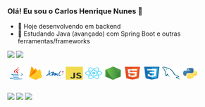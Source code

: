 ### Olá! Eu sou o Carlos Henrique Nunes 👋

- 🔭 Hoje desenvolvendo em backend
- 🌱 Estudando Java (avançado) com Spring Boot e outras ferramentas/frameworks

<div>
  <a href="https://github.com/CrMessiProgrammer"></a>
  <img height="200em" src="https://github-readme-stats.vercel.app/api?username=CrMessiProgrammer&show_icons=true&theme=dracula&include_all_commits=true&count_private=true" />
  <img height="200em" src="https://github-readme-stats.vercel.app/api/top-langs?username=CrMessiProgrammer&layout=compact&langs_count=16&theme=dracula" />
</div>
<div style="display: inline_block"><br>
  <img align="center" alt="Carlos-Java" height="30" width="40" src="https://raw.githubusercontent.com/devicons/devicon/master/icons/java/java-original.svg">
  <img align="center" alt="Carlos-Firebase" height="30" width="40" src="https://raw.githubusercontent.com/devicons/devicon/master/icons/firebase/firebase-original.svg">
  <img align="center" alt="Carlos-XML" height="30" width="40" src="https://raw.githubusercontent.com/devicons/devicon/master/icons/xml/xml-original.svg">
  <img align="center" alt="Carlos-Js" height="30" width="40" src="https://raw.githubusercontent.com/devicons/devicon/master/icons/javascript/javascript-original.svg">
  <img align="center" alt="Carlos-React" height="30" width="40" src="https://raw.githubusercontent.com/devicons/devicon/master/icons/react/react-original.svg">
  <img align="center" alt="Carlos-Node.js" height="30" width="40" src="https://raw.githubusercontent.com/devicons/devicon/master/icons/nodejs/nodejs-original.svg">
  <img align="center" alt="Carlos-HTML" height="30" width="40" src="https://raw.githubusercontent.com/devicons/devicon/master/icons/html5/html5-original.svg">
  <img align="center" alt="Carlos-CSS" height="30" width="40" src="https://raw.githubusercontent.com/devicons/devicon/master/icons/css3/css3-original.svg">
  <img align="center" alt="Carlos-MySQL" height="30" width="40" src="https://raw.githubusercontent.com/devicons/devicon/master/icons/mysql/mysql-original.svg">
  <img align="center" alt="Carlos-Python" height="30" width="40" src="https://raw.githubusercontent.com/devicons/devicon/master/icons/python/python-original.svg">
</div>
  
  ##

<div>
  <a href="https://github.com/CarlosHNDev" target="_blank"><img src="https://img.shields.io/badge/GitHub-100000?style=for-the-badge&logo=github&logoColor=white" target="_blank"></a>
  <a href="mailto:carloshnunes383@gmail.com"><img src="https://img.shields.io/badge/Gmail-D14836?style=for-the-badge&logo=gmail&logoColor=white" target="_blank"></a>
  <a href="https://www.linkedin.com/in/carlos-henrique-nunes-234005190" target="_blank"><img src="https://img.shields.io/badge/-LinkedIn-%230077B5?style=for-the-badge&logo=linkedin&logoColor=white" target="_blank"></a> 
</div>
